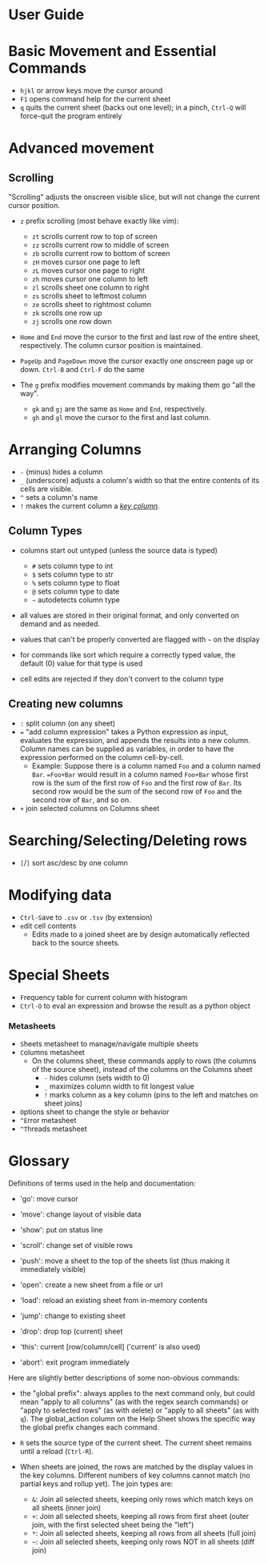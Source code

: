 # User Guide

# Basic Movement and Essential Commands

- `hjkl` or arrow keys move the cursor around
- `F1` opens command help for the current sheet
- `q` quits the current sheet (backs out one level); in a pinch, `Ctrl-Q` will force-quit the program entirely

# Advanced movement

## Scrolling

"Scrolling" adjusts the onscreen visible slice, but will not change the current cursor position.

- `z` prefix scrolling (most behave exactly like vim):
   - `zt` scrolls current row to top of screen
   - `zz` scrolls current row to middle of screen
   - `zb` scrolls current row to bottom of screen
   - `zH` moves cursor one page to left
   - `zL` moves cursor one page to right
   - `zh` moves cursor one column to left
   - `zl` scrolls sheet one column to right
   - `zs` scrolls sheet to leftmost column
   - `ze` scrolls sheet to rightmost column
   - `zk` scrolls one row up
   - `zj` scrolls one row down

- `Home` and `End` move the cursor to the first and last row of the entire sheet, respectively.  The column cursor position is maintained.
- `PageUp` and `PageDown` move the cursor exactly one onscreen page up or down.  `Ctrl-B` and `Ctrl-F` do the same 

- The `g` prefix modifies movement commands by making them go "all the way".
    - `gk` and `gj` are the same as `Home` and `End`, respectively.
    - `gh` and `gl` move the cursor to the first and last column.


# Arranging Columns

- `-` (minus) hides a column
- `_` (underscore) adjusts a column's width so that the entire contents of its cells are visible.
- `^` sets a column's name
- `!` makes the current column a [*key column*]().

## Column Types

- columns start out untyped (unless the source data is typed)
   - `#` sets column type to int
   - `$` sets column type to str
   - `%` sets column type to float
   - `@` sets column type to date
   - `~` autodetects column type

- all values are stored in their original format, and only converted on demand and as needed.
- values that can't be properly converted are flagged with `~` on the display
- for commands like sort which require a correctly typed value, the default (0) value for that type is used
- cell edits are rejected if they don't convert to the column type

## Creating new columns

- `:` split column (on any sheet)
- `=` "add column expression" takes a Python expression as input, evaluates the expression, and appends the results into a new column. Column names can be supplied as variables, in order to have the expression performed on the column cell-by-cell.
    - Example: Suppose there is a column named `Foo` and a column named `Bar`. `=Foo+Bar` would result in a column named `Foo+Bar` whose first row is the sum of the first row of `Foo` and the first row of `Bar`. Its second row would be the sum of the second row of `Foo` and the second row of `Bar`, and so on.
- `+` join selected columns on Columns sheet

# Searching/Selecting/Deleting rows
- `[`/`]` sort asc/desc by one column

# Modifying data

- `Ctrl-S`ave to `.csv` or `.tsv` (by extension)
- `e`dit cell contents
    - Edits made to a joined sheet are by design automatically reflected back to the source sheets.

# Special Sheets

- `F`requency table for current column with histogram
- `Ctrl-O` to eval an expression and browse the result as a python object

### Metasheets

- `S`heets metasheet to manage/navigate multiple sheets
- `C`olumns metasheet
    - On the `C`olumns sheet, these commands apply to rows (the columns of the source sheet), instead of the columns on the Columns sheet
        - `-` hides column (sets width to 0)
        - `_` maximizes column width to fit longest value
        - `!` marks column as a key column (pins to the left and matches on sheet joins)
- `O`ptions sheet to change the style or behavior
- `^E`rror metasheet
- `^T`hreads metasheet


# Glossary

Definitions of terms used in the help and documentation:

- 'go': move cursor
- 'move': change layout of visible data
- 'show': put on status line
- 'scroll': change set of visible rows

- 'push': move a sheet to the top of the sheets list (thus making it immediately visible)
- 'open': create a new sheet from a file or url
- 'load': reload an existing sheet from in-memory contents

- 'jump': change to existing sheet
- 'drop': drop top (current) sheet
- 'this': current [row/column/cell] ('current' is also used)
- 'abort': exit program immediately


Here are slightly better descriptions of some non-obvious commands:

- the "`g`lobal prefix": always applies to the next command only, but could mean "apply to all columns" (as with the regex search commands) or "apply to selected rows" (as with `d`elete) or "apply to all sheets" (as with `q`).
The global\_action column on the Help Sheet shows the specific way the global prefix changes each command.

- `R` sets the source type of the current sheet.  The current sheet remains until a reload (`Ctrl-R`).

- When sheets are joined, the rows are matched by the display values in the key columns.  Different numbers of key columns cannot match (no partial keys and rollup yet).  The join types are:
    - `&`: Join all selected sheets, keeping only rows which match keys on all sheets (inner join)
    - `+`: Join all selected sheets, keeping all rows from first sheet (outer join, with the first selected sheet being the "left")
    - `*`: Join all selected sheets, keeping all rows from all sheets (full join)
    - `~`: Join all selected sheets, keeping only rows NOT in all sheets (diff join)

